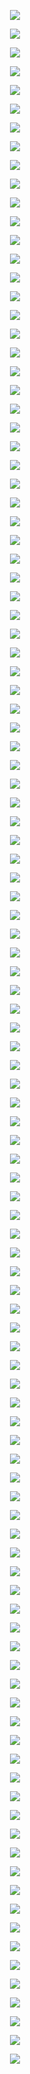 <p align="center"> <img src= 'all_figs/Hyperplanes DLGN, , Run = 1, Epoch = 00000, Step = 000.png' /> </p>
<p align="center"> <img src= 'all_figs/Hyperplanes DLGN, , Run = 1, Epoch = 00020, Step = 016.png' /> </p>
<p align="center"> <img src= 'all_figs/Hyperplanes DLGN, , Run = 1, Epoch = 00030, Step = 016.png' /> </p>
<p align="center"> <img src= 'all_figs/Hyperplanes DLGN, , Run = 1, Epoch = 00040, Step = 016.png' /> </p>
<p align="center"> <img src= 'all_figs/Hyperplanes DLGN, , Run = 1, Epoch = 00050, Step = 016.png' /> </p>
<p align="center"> <img src= 'all_figs/Hyperplanes DLGN, , Run = 1, Epoch = 00060, Step = 016.png' /> </p>
<p align="center"> <img src= 'all_figs/Hyperplanes DLGN, , Run = 1, Epoch = 00070, Step = 016.png' /> </p>
<p align="center"> <img src= 'all_figs/Hyperplanes DLGN, , Run = 1, Epoch = 00080, Step = 016.png' /> </p>
<p align="center"> <img src= 'all_figs/Hyperplanes DLGN, , Run = 1, Epoch = 00090, Step = 016.png' /> </p>
<p align="center"> <img src= 'all_figs/Hyperplanes DLGN, , Run = 1, Epoch = 00100, Step = 016.png' /> </p>
<p align="center"> <img src= 'all_figs/Hyperplanes DLGN, , Run = 1, Epoch = 00200, Step = 016.png' /> </p>
<p align="center"> <img src= 'all_figs/Hyperplanes DLGN, , Run = 2, Epoch = 00000, Step = 000.png' /> </p>
<p align="center"> <img src= 'all_figs/Hyperplanes DLGN, , Run = 2, Epoch = 00020, Step = 016.png' /> </p>
<p align="center"> <img src= 'all_figs/Hyperplanes DLGN, , Run = 2, Epoch = 00030, Step = 016.png' /> </p>
<p align="center"> <img src= 'all_figs/Hyperplanes DLGN, , Run = 2, Epoch = 00040, Step = 016.png' /> </p>
<p align="center"> <img src= 'all_figs/Hyperplanes DLGN, , Run = 2, Epoch = 00050, Step = 016.png' /> </p>
<p align="center"> <img src= 'all_figs/Hyperplanes DLGN, , Run = 2, Epoch = 00060, Step = 016.png' /> </p>
<p align="center"> <img src= 'all_figs/Hyperplanes DLGN, , Run = 2, Epoch = 00070, Step = 016.png' /> </p>
<p align="center"> <img src= 'all_figs/Hyperplanes DLGN, , Run = 2, Epoch = 00080, Step = 016.png' /> </p>
<p align="center"> <img src= 'all_figs/Hyperplanes DLGN, , Run = 2, Epoch = 00090, Step = 016.png' /> </p>
<p align="center"> <img src= 'all_figs/Hyperplanes DLGN, , Run = 2, Epoch = 00100, Step = 016.png' /> </p>
<p align="center"> <img src= 'all_figs/Hyperplanes DLGN, , Run = 2, Epoch = 00200, Step = 016.png' /> </p>
<p align="center"> <img src= 'all_figs/Hyperplanes DLGN, , Run = 3, Epoch = 00000, Step = 000.png' /> </p>
<p align="center"> <img src= 'all_figs/Hyperplanes DLGN, , Run = 3, Epoch = 00020, Step = 016.png' /> </p>
<p align="center"> <img src= 'all_figs/Hyperplanes DLGN, , Run = 3, Epoch = 00030, Step = 016.png' /> </p>
<p align="center"> <img src= 'all_figs/Hyperplanes DLGN, , Run = 3, Epoch = 00040, Step = 016.png' /> </p>
<p align="center"> <img src= 'all_figs/Hyperplanes DLGN, , Run = 3, Epoch = 00050, Step = 016.png' /> </p>
<p align="center"> <img src= 'all_figs/Hyperplanes DLGN, , Run = 3, Epoch = 00060, Step = 016.png' /> </p>
<p align="center"> <img src= 'all_figs/Hyperplanes DLGN, , Run = 3, Epoch = 00070, Step = 016.png' /> </p>
<p align="center"> <img src= 'all_figs/Hyperplanes DLGN, , Run = 3, Epoch = 00080, Step = 016.png' /> </p>
<p align="center"> <img src= 'all_figs/Hyperplanes DLGN, , Run = 3, Epoch = 00090, Step = 016.png' /> </p>
<p align="center"> <img src= 'all_figs/Hyperplanes DLGN, , Run = 3, Epoch = 00100, Step = 016.png' /> </p>
<p align="center"> <img src= 'all_figs/Hyperplanes DLGN, , Run = 3, Epoch = 00200, Step = 016.png' /> </p>
<p align="center"> <img src= 'all_figs/Hyperplanes DLGN, , Run = 4, Epoch = 00000, Step = 000.png' /> </p>
<p align="center"> <img src= 'all_figs/Hyperplanes DLGN, , Run = 4, Epoch = 00020, Step = 016.png' /> </p>
<p align="center"> <img src= 'all_figs/Hyperplanes DLGN, , Run = 4, Epoch = 00030, Step = 016.png' /> </p>
<p align="center"> <img src= 'all_figs/Hyperplanes DLGN, , Run = 4, Epoch = 00040, Step = 016.png' /> </p>
<p align="center"> <img src= 'all_figs/Hyperplanes DLGN, , Run = 4, Epoch = 00050, Step = 016.png' /> </p>
<p align="center"> <img src= 'all_figs/Hyperplanes DLGN, , Run = 4, Epoch = 00060, Step = 016.png' /> </p>
<p align="center"> <img src= 'all_figs/Hyperplanes DLGN, , Run = 4, Epoch = 00070, Step = 016.png' /> </p>
<p align="center"> <img src= 'all_figs/Hyperplanes DLGN, , Run = 4, Epoch = 00080, Step = 016.png' /> </p>
<p align="center"> <img src= 'all_figs/Hyperplanes DLGN, , Run = 4, Epoch = 00090, Step = 016.png' /> </p>
<p align="center"> <img src= 'all_figs/Hyperplanes DLGN, , Run = 4, Epoch = 00100, Step = 016.png' /> </p>
<p align="center"> <img src= 'all_figs/Hyperplanes DLGN, , Run = 4, Epoch = 00200, Step = 016.png' /> </p>
<p align="center"> <img src= 'all_figs/Hyperplanes DLGN, , Run = 5, Epoch = 00000, Step = 000.png' /> </p>
<p align="center"> <img src= 'all_figs/Hyperplanes DLGN, , Run = 5, Epoch = 00020, Step = 016.png' /> </p>
<p align="center"> <img src= 'all_figs/Hyperplanes DLGN, , Run = 5, Epoch = 00030, Step = 016.png' /> </p>
<p align="center"> <img src= 'all_figs/Hyperplanes DLGN, , Run = 5, Epoch = 00040, Step = 016.png' /> </p>
<p align="center"> <img src= 'all_figs/Hyperplanes DLGN, , Run = 5, Epoch = 00050, Step = 016.png' /> </p>
<p align="center"> <img src= 'all_figs/Hyperplanes DLGN, , Run = 5, Epoch = 00060, Step = 016.png' /> </p>
<p align="center"> <img src= 'all_figs/Hyperplanes DLGN, , Run = 5, Epoch = 00070, Step = 016.png' /> </p>
<p align="center"> <img src= 'all_figs/Hyperplanes DLGN, , Run = 5, Epoch = 00080, Step = 016.png' /> </p>
<p align="center"> <img src= 'all_figs/Hyperplanes DLGN, , Run = 5, Epoch = 00090, Step = 016.png' /> </p>
<p align="center"> <img src= 'all_figs/Hyperplanes DLGN, , Run = 5, Epoch = 00100, Step = 016.png' /> </p>
<p align="center"> <img src= 'all_figs/Hyperplanes DLGN, , Run = 5, Epoch = 00200, Step = 016.png' /> </p>
<p align="center"> <img src= 'all_figs/Hyperplanes_all DLGN, Mode=1, Run = 1, Epoch = 00000, Step = 000.png' /> </p>
<p align="center"> <img src= 'all_figs/Hyperplanes_all DLGN, Mode=1, Run = 1, Epoch = 00020, Step = 016.png' /> </p>
<p align="center"> <img src= 'all_figs/Hyperplanes_all DLGN, Mode=1, Run = 1, Epoch = 00030, Step = 016.png' /> </p>
<p align="center"> <img src= 'all_figs/Hyperplanes_all DLGN, Mode=1, Run = 1, Epoch = 00040, Step = 016.png' /> </p>
<p align="center"> <img src= 'all_figs/Hyperplanes_all DLGN, Mode=1, Run = 1, Epoch = 00050, Step = 016.png' /> </p>
<p align="center"> <img src= 'all_figs/Hyperplanes_all DLGN, Mode=1, Run = 1, Epoch = 00060, Step = 016.png' /> </p>
<p align="center"> <img src= 'all_figs/Hyperplanes_all DLGN, Mode=1, Run = 1, Epoch = 00070, Step = 016.png' /> </p>
<p align="center"> <img src= 'all_figs/Hyperplanes_all DLGN, Mode=1, Run = 1, Epoch = 00080, Step = 016.png' /> </p>
<p align="center"> <img src= 'all_figs/Hyperplanes_all DLGN, Mode=1, Run = 1, Epoch = 00090, Step = 016.png' /> </p>
<p align="center"> <img src= 'all_figs/Hyperplanes_all DLGN, Mode=1, Run = 1, Epoch = 00100, Step = 016.png' /> </p>
<p align="center"> <img src= 'all_figs/Hyperplanes_all DLGN, Mode=1, Run = 1, Epoch = 00200, Step = 016.png' /> </p>
<p align="center"> <img src= 'all_figs/Hyperplanes_all DLGN, Mode=1, Run = 2, Epoch = 00000, Step = 000.png' /> </p>
<p align="center"> <img src= 'all_figs/Hyperplanes_all DLGN, Mode=1, Run = 2, Epoch = 00020, Step = 016.png' /> </p>
<p align="center"> <img src= 'all_figs/Hyperplanes_all DLGN, Mode=1, Run = 2, Epoch = 00030, Step = 016.png' /> </p>
<p align="center"> <img src= 'all_figs/Hyperplanes_all DLGN, Mode=1, Run = 2, Epoch = 00040, Step = 016.png' /> </p>
<p align="center"> <img src= 'all_figs/Hyperplanes_all DLGN, Mode=1, Run = 2, Epoch = 00050, Step = 016.png' /> </p>
<p align="center"> <img src= 'all_figs/Hyperplanes_all DLGN, Mode=1, Run = 2, Epoch = 00060, Step = 016.png' /> </p>
<p align="center"> <img src= 'all_figs/Hyperplanes_all DLGN, Mode=1, Run = 2, Epoch = 00070, Step = 016.png' /> </p>
<p align="center"> <img src= 'all_figs/Hyperplanes_all DLGN, Mode=1, Run = 2, Epoch = 00080, Step = 016.png' /> </p>
<p align="center"> <img src= 'all_figs/Hyperplanes_all DLGN, Mode=1, Run = 2, Epoch = 00090, Step = 016.png' /> </p>
<p align="center"> <img src= 'all_figs/Hyperplanes_all DLGN, Mode=1, Run = 2, Epoch = 00100, Step = 016.png' /> </p>
<p align="center"> <img src= 'all_figs/Hyperplanes_all DLGN, Mode=1, Run = 2, Epoch = 00200, Step = 016.png' /> </p>
<p align="center"> <img src= 'all_figs/Hyperplanes_all DLGN, Mode=1, Run = 3, Epoch = 00000, Step = 000.png' /> </p>
<p align="center"> <img src= 'all_figs/Hyperplanes_all DLGN, Mode=1, Run = 3, Epoch = 00020, Step = 016.png' /> </p>
<p align="center"> <img src= 'all_figs/Hyperplanes_all DLGN, Mode=1, Run = 3, Epoch = 00030, Step = 016.png' /> </p>
<p align="center"> <img src= 'all_figs/Hyperplanes_all DLGN, Mode=1, Run = 3, Epoch = 00040, Step = 016.png' /> </p>
<p align="center"> <img src= 'all_figs/Hyperplanes_all DLGN, Mode=1, Run = 3, Epoch = 00050, Step = 016.png' /> </p>
<p align="center"> <img src= 'all_figs/Hyperplanes_all DLGN, Mode=1, Run = 3, Epoch = 00060, Step = 016.png' /> </p>
<p align="center"> <img src= 'all_figs/Hyperplanes_all DLGN, Mode=1, Run = 3, Epoch = 00070, Step = 016.png' /> </p>
<p align="center"> <img src= 'all_figs/Hyperplanes_all DLGN, Mode=1, Run = 3, Epoch = 00080, Step = 016.png' /> </p>
<p align="center"> <img src= 'all_figs/Hyperplanes_all DLGN, Mode=1, Run = 3, Epoch = 00090, Step = 016.png' /> </p>
<p align="center"> <img src= 'all_figs/Hyperplanes_all DLGN, Mode=1, Run = 3, Epoch = 00100, Step = 016.png' /> </p>
<p align="center"> <img src= 'all_figs/Hyperplanes_all DLGN, Mode=1, Run = 3, Epoch = 00200, Step = 016.png' /> </p>
<p align="center"> <img src= 'all_figs/Hyperplanes_all DLGN, Mode=1, Run = 4, Epoch = 00000, Step = 000.png' /> </p>
<p align="center"> <img src= 'all_figs/Hyperplanes_all DLGN, Mode=1, Run = 4, Epoch = 00020, Step = 016.png' /> </p>
<p align="center"> <img src= 'all_figs/Hyperplanes_all DLGN, Mode=1, Run = 4, Epoch = 00030, Step = 016.png' /> </p>
<p align="center"> <img src= 'all_figs/Hyperplanes_all DLGN, Mode=1, Run = 4, Epoch = 00040, Step = 016.png' /> </p>
<p align="center"> <img src= 'all_figs/Hyperplanes_all DLGN, Mode=1, Run = 4, Epoch = 00050, Step = 016.png' /> </p>
<p align="center"> <img src= 'all_figs/Hyperplanes_all DLGN, Mode=1, Run = 4, Epoch = 00060, Step = 016.png' /> </p>
<p align="center"> <img src= 'all_figs/Hyperplanes_all DLGN, Mode=1, Run = 4, Epoch = 00070, Step = 016.png' /> </p>
<p align="center"> <img src= 'all_figs/Hyperplanes_all DLGN, Mode=1, Run = 4, Epoch = 00080, Step = 016.png' /> </p>
<p align="center"> <img src= 'all_figs/Hyperplanes_all DLGN, Mode=1, Run = 4, Epoch = 00090, Step = 016.png' /> </p>
<p align="center"> <img src= 'all_figs/Hyperplanes_all DLGN, Mode=1, Run = 4, Epoch = 00100, Step = 016.png' /> </p>
<p align="center"> <img src= 'all_figs/Hyperplanes_all DLGN, Mode=1, Run = 4, Epoch = 00200, Step = 016.png' /> </p>
<p align="center"> <img src= 'all_figs/Hyperplanes_all DLGN, Mode=1, Run = 5, Epoch = 00000, Step = 000.png' /> </p>
<p align="center"> <img src= 'all_figs/Hyperplanes_all DLGN, Mode=1, Run = 5, Epoch = 00020, Step = 016.png' /> </p>
<p align="center"> <img src= 'all_figs/Hyperplanes_all DLGN, Mode=1, Run = 5, Epoch = 00030, Step = 016.png' /> </p>
<p align="center"> <img src= 'all_figs/Hyperplanes_all DLGN, Mode=1, Run = 5, Epoch = 00040, Step = 016.png' /> </p>
<p align="center"> <img src= 'all_figs/Hyperplanes_all DLGN, Mode=1, Run = 5, Epoch = 00050, Step = 016.png' /> </p>
<p align="center"> <img src= 'all_figs/Hyperplanes_all DLGN, Mode=1, Run = 5, Epoch = 00060, Step = 016.png' /> </p>
<p align="center"> <img src= 'all_figs/Hyperplanes_all DLGN, Mode=1, Run = 5, Epoch = 00070, Step = 016.png' /> </p>
<p align="center"> <img src= 'all_figs/Hyperplanes_all DLGN, Mode=1, Run = 5, Epoch = 00080, Step = 016.png' /> </p>
<p align="center"> <img src= 'all_figs/Hyperplanes_all DLGN, Mode=1, Run = 5, Epoch = 00090, Step = 016.png' /> </p>
<p align="center"> <img src= 'all_figs/Hyperplanes_all DLGN, Mode=1, Run = 5, Epoch = 00100, Step = 016.png' /> </p>
<p align="center"> <img src= 'all_figs/Hyperplanes_all DLGN, Mode=1, Run = 5, Epoch = 00200, Step = 016.png' /> </p>
